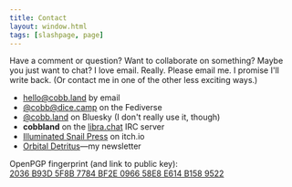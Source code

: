 ```yaml
---
title: Contact
layout: window.html
tags: [slashpage, page]
---
```

Have a comment or question? Want to collaborate on something? Maybe you just want to chat? I love email. Really. Please email me. I promise I'll write back. (Or contact me in one of the other less exciting ways.)

- [hello@cobb.land](mailto:hello@cobb.land) by email
- [@cobb@dice.camp](https://dice.camp/@cobb) on the Fediverse
- [@cobb.land](https://bsky.app/profile/cobb.land) on Bluesky (I don't really use it, though)
- **cobbland** on the [libra.chat](https://libera.chat/) IRC server
- [Illuminated Snail Press](https://illuminatedsnail.itch.io/) on itch.io
- [Orbital Detritus](https://buttondown.com/orbitaldetritus)—my newsletter

<p class="note">OpenPGP fingerprint (and link to public key): <br><a href="/hello@cobb.land-0x58E8E614B1589522-pub.asc">2036 B93D 5F8B 7784 BF2E 0966 58E8 E614 B158 9522</a></p>

